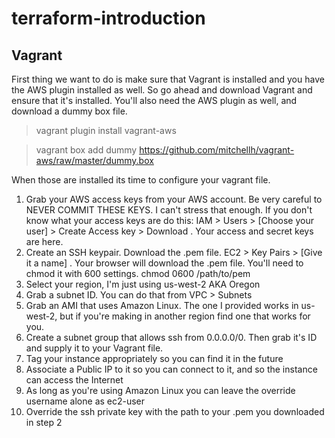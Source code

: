 # terraform-introduction

## Vagrant

First thing we want to do is make sure that Vagrant is installed and you have the AWS plugin installed as well.  So go ahead and download Vagrant and ensure that it's installed.  You'll also need the AWS plugin as well, and download a dummy box file.


> vagrant plugin install vagrant-aws

> vagrant box add dummy https://github.com/mitchellh/vagrant-aws/raw/master/dummy.box

When those are installed its time to configure your vagrant file.  

1. Grab your AWS access keys from your AWS account.  Be very careful to NEVER COMMIT THESE KEYS.  I can't stress that enough.  If you don't know what your access keys are do this: IAM > Users > [Choose your user] > Create Access key > Download .  Your access and secret keys are here.
2. Create an SSH keypair.  Download the .pem file.  EC2 > Key Pairs > [Give it a name] .  Your browser will download the .pem file.  You'll need to chmod it with 600 settings.  chmod 0600 /path/to/pem
3. Select your region, I'm just using us-west-2 AKA Oregon
4. Grab a subnet ID.  You can do that from VPC > Subnets
5. Grab an AMI that uses Amazon Linux.  The one I provided works in us-west-2, but if you're making in another region find one that works for you.
6. Create a subnet group that allows ssh from 0.0.0.0/0.  Then grab it's ID and supply it to your Vagrant file.
7. Tag your instance appropriately so you can find it in the future
8. Associate a Public IP to it so you can connect to it, and so the instance can access the Internet
9. As long as you're using Amazon Linux you can leave the override username alone as ec2-user
10. Override the ssh private key with the path to your .pem you downloaded in step 2

